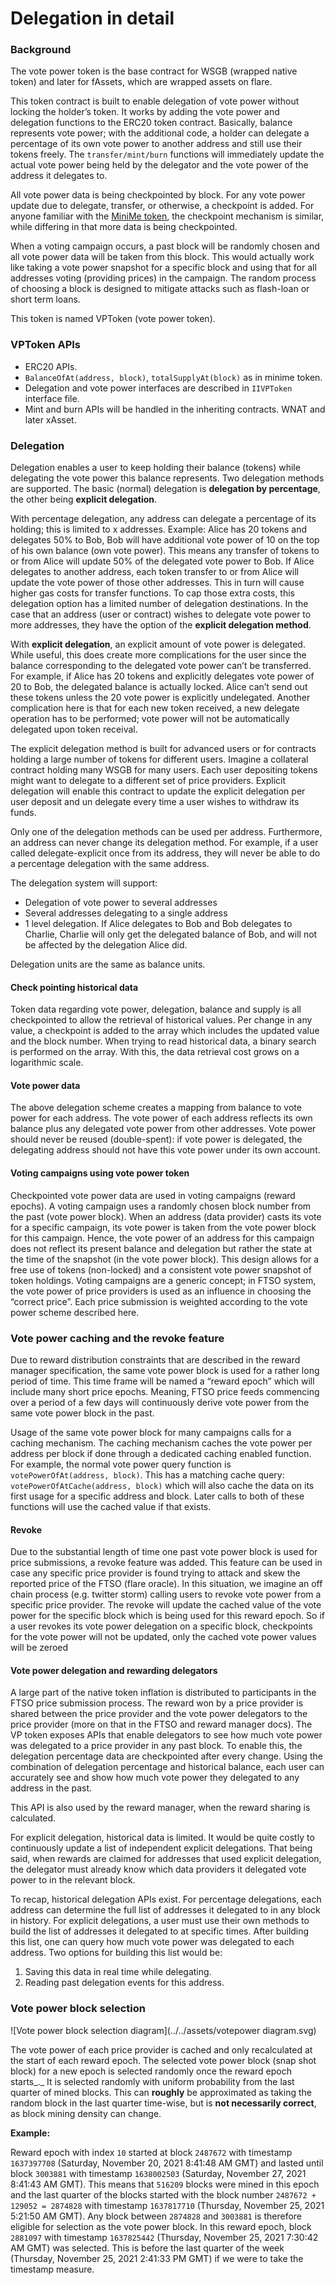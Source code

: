 # Delegation in detail

### Background

The vote power token is the base contract for WSGB (wrapped native token) and later for fAssets, which are wrapped assets on flare.

This token contract is built to enable delegation of vote power without locking the holder’s token. It works by adding the vote power and delegation functions to the ERC20 token contract. Basically, balance represents vote power; with the additional code, a holder can delegate a percentage of its own vote power to another address and still use their tokens freely. The `transfer/mint/burn` functions will immediately update the actual vote power being held by the delegator and the vote power of the address it delegates to.

All vote power data is being checkpointed by block. For any vote power update due to delegate, transfer, or otherwise, a checkpoint is added. For anyone familiar with the [MiniMe token](https://github.com/Giveth/minime), the checkpoint mechanism is similar, while differing in that more data is being checkpointed.

When a voting campaign occurs, a past block will be randomly chosen and all vote power data will be taken from this block. This would actually work like taking a vote power snapshot for a specific block and using that for all addresses voting (providing prices) in the campaign. The random process of choosing a block is designed to mitigate attacks such as flash-loan or short term loans.

This token is named VPToken (vote power token).

### VPToken APIs <a href="#user-content-vptoken-apis" id="user-content-vptoken-apis"></a>

* ERC20 APIs.
* `BalanceOfAt(address, block)`, `totalSupplyAt(block)` as in minime token.
* Delegation and vote power interfaces are described in `IIVPToken` interface file.
* Mint and burn APIs will be handled in the inheriting contracts. WNAT and later xAsset.

### Delegation <a href="#user-content-delegation" id="user-content-delegation"></a>

Delegation enables a user to keep holding their balance (tokens) while delegating the vote power this balance represents. Two delegation methods are supported. The basic (normal) delegation is **delegation by percentage**, the other being **explicit delegation**.

With percentage delegation, any address can delegate a percentage of its holding; this is limited to x addresses. Example: Alice has 20 tokens and delegates 50% to Bob, Bob will have additional vote power of 10 on the top of his own balance (own vote power). This means any transfer of tokens to or from Alice will update 50% of the delegated vote power to Bob. If Alice delegates to another address, each token transfer to or from Alice will update the vote power of those other addresses. This in turn will cause higher gas costs for transfer functions. To cap those extra costs, this delegation option has a limited number of delegation destinations. In the case that an address (user or contract) wishes to delegate vote power to more addresses, they have the option of the **explicit delegation method**.

With **explicit delegation**, an explicit amount of vote power is delegated. While useful, this does create more complications for the user since the balance corresponding to the delegated vote power can’t be transferred. For example, if Alice has 20 tokens and explicitly delegates vote power of 20 to Bob, the delegated balance is actually locked. Alice can’t send out these tokens unless the 20 vote power is explicitly undelegated. Another complication here is that for each new token received, a new delegate operation has to be performed; vote power will not be automatically delegated upon token receival.

The explicit delegation method is built for advanced users or for contracts holding a large number of tokens for different users. Imagine a collateral contract holding many WSGB for many users. Each user depositing tokens might want to delegate to a different set of price providers. Explicit delegation will enable this contract to update the explicit delegation per user deposit and un delegate every time a user wishes to withdraw its funds.

Only one of the delegation methods can be used per address. Furthermore, an address can never change its delegation method. For example, if a user called delegate-explicit once from its address, they will never be able to do a percentage delegation with the same address.

The delegation system will support:

* Delegation of vote power to several addresses
* Several addresses delegating to a single address
* 1 level delegation. If Alice delegates to Bob and Bob delegates to Charlie, Charlie will only get the delegated balance of Bob, and will not be affected by the delegation Alice did.

Delegation units are the same as balance units.

#### Check pointing historical data <a href="#user-content-check-pointing-historical-data" id="user-content-check-pointing-historical-data"></a>

Token data regarding vote power, delegation, balance and supply is all checkpointed to allow the retrieval of historical values. Per change in any value, a checkpoint is added to the array which includes the updated value and the block number. When trying to read historical data, a binary search is performed on the array. With this, the data retrieval cost grows on a logarithmic scale.

#### Vote power data <a href="#user-content-vote-power-data" id="user-content-vote-power-data"></a>

The above delegation scheme creates a mapping from balance to vote power for each address. The vote power of each address reflects its own balance plus any delegated vote power from other addresses. Vote power should never be reused (double-spent): if vote power is delegated, the delegating address should not have this vote power under its own account.

#### Voting campaigns using vote power token <a href="#user-content-voting-campaigns-using-vote-power-token" id="user-content-voting-campaigns-using-vote-power-token"></a>

Checkpointed vote power data are used in voting campaigns (reward epochs). A voting campaign uses a randomly chosen block number from the past (vote power block). When an address (data provider) casts its vote for a specific campaign, its vote power is taken from the vote power block for this campaign. Hence, the vote power of an address for this campaign does not reflect its present balance and delegation but rather the state at the time of the snapshot (in the vote power block). This design allows for a free use of tokens (non-locked) and a consistent vote power snapshot of token holdings. Voting campaigns are a generic concept; in FTSO system, the vote power of price providers is used as an influence in choosing the “correct price”. Each price submission is weighted according to the vote power scheme described here.

### Vote power caching and the revoke feature <a href="#user-content-vote-power-caching-and-the-revoke-feature" id="user-content-vote-power-caching-and-the-revoke-feature"></a>

Due to reward distribution constraints that are described in the reward manager specification, the same vote power block is used for a rather long period of time. This time frame will be named a “reward epoch” which will include many short price epochs. Meaning, FTSO price feeds commencing over a period of a few days will continuously derive vote power from the same vote power block in the past.

Usage of the same vote power block for many campaigns calls for a caching mechanism. The caching mechanism caches the vote power per address per block if done through a dedicated caching enabled function. For example, the normal vote power query function is `votePowerOfAt(address, block)`. This has a matching cache query: `votePowerOfAtCache(address, block)` which will also cache the data on its first usage for a specific address and block. Later calls to both of these functions will use the cached value if that exists.

#### Revoke <a href="#user-content-revoke" id="user-content-revoke"></a>

Due to the substantial length of time one past vote power block is used for price submissions, a revoke feature was added. This feature can be used in case any specific price provider is found trying to attack and skew the reported price of the FTSO (flare oracle). In this situation, we imagine an off chain process (e.g. twitter storm) calling users to revoke vote power from a specific price provider. The revoke will update the cached value of the vote power for the specific block which is being used for this reward epoch. So if a user revokes its vote power delegation on a specific block, checkpoints for the vote power will not be updated, only the cached vote power values will be zeroed

#### Vote power delegation and rewarding delegators <a href="#user-content-vote-power-delegation-and-rewarding-delegators" id="user-content-vote-power-delegation-and-rewarding-delegators"></a>

A large part of the native token inflation is distributed to participants in the FTSO price submission process. The reward won by a price provider is shared between the price provider and the vote power delegators to the price provider (more on that in the FTSO and reward manager docs). The VP token exposes APIs that enable delegators to see how much vote power was delegated to a price provider in any past block. To enable this, the delegation percentage data are checkpointed after every change. Using the combination of delegation percentage and historical balance, each user can accurately see and show how much vote power they delegated to any address in the past.

This API is also used by the reward manager, when the reward sharing is calculated.

For explicit delegation, historical data is limited. It would be quite costly to continuously update a list of independent explicit delegations. That being said, when rewards are claimed for addresses that used explicit delegation, the delegator must already know which data providers it delegated vote power to in the relevant block.

To recap, historical delegation APIs exist. For percentage delegations, each address can determine the full list of addresses it delegated to in any block in history. For explicit delegations, a user must use their own methods to build the list of addresses it delegated to at specific times. After building this list, one can query how much vote power was delegated to each address. Two options for building this list would be:

1. Saving this data in real time while delegating.
2. Reading past delegation events for this address.

### Vote power block selection

![Vote power block selection diagram](../../assets/votepower diagram.svg)

The vote power of each price provider is cached and only recalculated at the start of each reward epoch. The selected vote power block (snap shot block) for a new epoch is selected randomly once the reward epoch starts\_.\_ It is selected randomly with uniform probability from the last quarter of mined blocks. This can **roughly** be approximated as taking the random block in the last quarter time-wise, but is **not necessarily correct**, as block mining density can change.

**Example:**

Reward epoch with index `10` started at block `2487672` with timestamp `1637397708` (Saturday, November 20, 2021 8:41:48 AM GMT) and lasted until block `3003881` with timestamp `1638002503` (Saturday, November 27, 2021 8:41:43 AM GMT). This means that `516209` blocks were mined in this epoch and the last quarter of the blocks started with the block number `2487672 + 129052 = 2874828` with timestamp `1637817710` (Thursday, November 25, 2021 5:21:50 AM GMT). Any block between `2874828` and `3003881` is therefore eligible for selection as the vote power block. In this reward epoch, block `2881097` with timestamp `1637825442` (Thursday, November 25, 2021 7:30:42 AM GMT) was selected. This is before the last quarter of the week (Thursday, November 25, 2021 2:41:33 PM GMT) if we were to take the timestamp measure.
